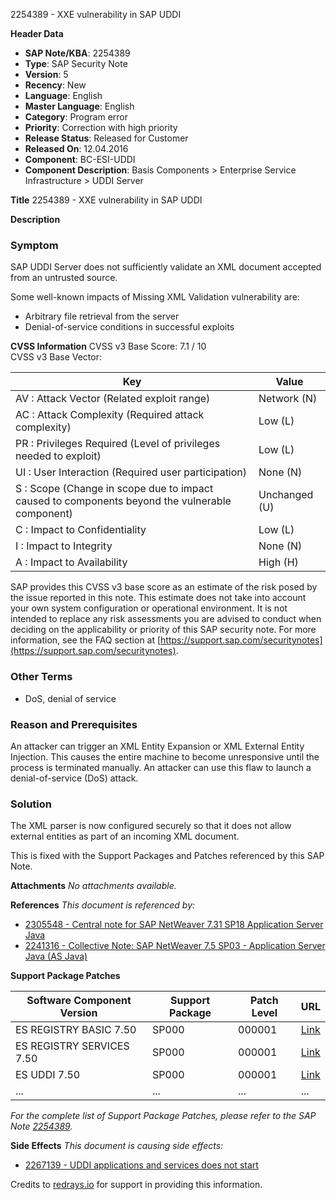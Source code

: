 2254389 - XXE vulnerability in SAP UDDI

**Header Data**
- **SAP Note/KBA**: 2254389
- **Type**: SAP Security Note
- **Version**: 5
- **Recency**: New
- **Language**: English
- **Master Language**: English
- **Category**: Program error
- **Priority**: Correction with high priority
- **Release Status**: Released for Customer
- **Released On**: 12.04.2016
- **Component**: BC-ESI-UDDI
- **Component Description**: Basis Components > Enterprise Service Infrastructure > UDDI Server

**Title**
2254389 - XXE vulnerability in SAP UDDI

**Description**
### Symptom
SAP UDDI Server does not sufficiently validate an XML document accepted from an untrusted source.

Some well-known impacts of Missing XML Validation vulnerability are:
- Arbitrary file retrieval from the server
- Denial-of-service conditions in successful exploits

**CVSS Information**
CVSS v3 Base Score: 7.1 / 10  
CVSS v3 Base Vector:

| Key | Value |
| --- | --- |
| AV : Attack Vector (Related exploit range) | Network (N) |
| AC : Attack Complexity (Required attack complexity) | Low (L) |
| PR : Privileges Required (Level of privileges needed to exploit) | Low (L) |
| UI : User Interaction (Required user participation) | None (N) |
| S : Scope (Change in scope due to impact caused to components beyond the vulnerable component) | Unchanged (U) |
| C : Impact to Confidentiality | Low (L) |
| I : Impact to Integrity | None (N) |
| A : Impact to Availability | High (H) |

SAP provides this CVSS v3 base score as an estimate of the risk posed by the issue reported in this note. This estimate does not take into account your own system configuration or operational environment. It is not intended to replace any risk assessments you are advised to conduct when deciding on the applicability or priority of this SAP security note. For more information, see the FAQ section at [https://support.sap.com/securitynotes](https://support.sap.com/securitynotes).

### Other Terms
- DoS, denial of service

### Reason and Prerequisites
An attacker can trigger an XML Entity Expansion or XML External Entity Injection. This causes the entire machine to become unresponsive until the process is terminated manually. An attacker can use this flaw to launch a denial-of-service (DoS) attack.

### Solution
The XML parser is now configured securely so that it does not allow external entities as part of an incoming XML document.

This is fixed with the Support Packages and Patches referenced by this SAP Note.

**Attachments**
_No attachments available._

**References**
*This document is referenced by:*
- [2305548 - Central note for SAP NetWeaver 7.31 SP18 Application Server Java](https://me.sap.com/notes/2305548)
- [2241316 - Collective Note: SAP NetWeaver 7.5 SP03 - Application Server Java (AS Java)](https://me.sap.com/notes/2241316)

**Support Package Patches**

| Software Component Version | Support Package | Patch Level | URL |
| --- | --- | --- | --- |
| ES REGISTRY BASIC 7.50 | SP000 | 000001 | [Link](https://me.sap.com/sap/support/swdc/notes?cvnr=73554900100200001469&support_package=SP000&patch_level=000001) |
| ES REGISTRY SERVICES 7.50 | SP000 | 000001 | [Link](https://me.sap.com/sap/support/swdc/notes?cvnr=73554900100200001470&support_package=SP000&patch_level=000001) |
| ES UDDI 7.50 | SP000 | 000001 | [Link](https://me.sap.com/sap/support/swdc/notes?cvnr=73554900100200001561&support_package=SP000&patch_level=000001) |
| ... | ... | ... | ... |

_For the complete list of Support Package Patches, please refer to the SAP Note [2254389](https://me.sap.com/notes/2254389)._

**Side Effects**
*This document is causing side effects:*
- [2267139 - UDDI applications and services does not start](https://me.sap.com/notes/2267139)

Credits to [redrays.io](https://redrays.io) for support in providing this information.